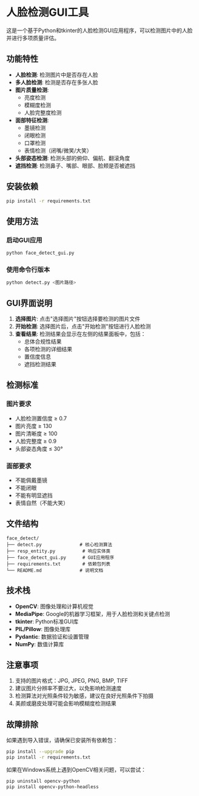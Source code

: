 # 人脸检测GUI工具

这是一个基于Python和tkinter的人脸检测GUI应用程序，可以检测图片中的人脸并进行多项质量评估。

## 功能特性

- **人脸检测**: 检测图片中是否存在人脸
- **多人脸检测**: 检测是否存在多张人脸
- **图片质量检测**: 
  - 亮度检测
  - 模糊度检测
  - 人脸完整度检测
- **面部特征检测**:
  - 墨镜检测
  - 闭眼检测
  - 口罩检测
  - 表情检测（闭嘴/微笑/大笑）
- **头部姿态检测**: 检测头部的俯仰、偏航、翻滚角度
- **遮挡检测**: 检测鼻子、嘴部、眼部、脸颊是否被遮挡

## 安装依赖

```bash
pip install -r requirements.txt
```

## 使用方法

### 启动GUI应用

```bash
python face_detect_gui.py
```

### 使用命令行版本

```bash
python detect.py <图片路径>
```

## GUI界面说明

1. **选择图片**: 点击"选择图片"按钮选择要检测的图片文件
2. **开始检测**: 选择图片后，点击"开始检测"按钮进行人脸检测
3. **查看结果**: 检测结果会显示在左侧的结果面板中，包括：
   - 总体合规性结果
   - 各项检测的详细结果
   - 置信度信息
   - 遮挡检测结果

## 检测标准

### 图片要求
- 人脸检测置信度 ≥ 0.7
- 图片亮度 ≥ 130
- 图片清晰度 ≥ 100
- 人脸完整度 ≥ 0.9
- 头部姿态角度 ≤ 30°

### 面部要求
- 不能佩戴墨镜
- 不能闭眼
- 不能有明显遮挡
- 表情自然（不能大笑）

## 文件结构

```
face_detect/
├── detect.py              # 核心检测算法
├── resp_entity.py          # 响应实体类
├── face_detect_gui.py      # GUI应用程序
├── requirements.txt        # 依赖包列表
└── README.md              # 说明文档
```

## 技术栈

- **OpenCV**: 图像处理和计算机视觉
- **MediaPipe**: Google的机器学习框架，用于人脸检测和关键点检测
- **tkinter**: Python标准GUI库
- **PIL/Pillow**: 图像处理库
- **Pydantic**: 数据验证和设置管理
- **NumPy**: 数值计算库

## 注意事项

1. 支持的图片格式：JPG, JPEG, PNG, BMP, TIFF
2. 建议图片分辨率不要过大，以免影响检测速度
3. 检测算法对光照条件较为敏感，建议在良好光照条件下拍摄
4. 美颜或磨皮处理可能会影响模糊度检测结果

## 故障排除

如果遇到导入错误，请确保已安装所有依赖包：

```bash
pip install --upgrade pip
pip install -r requirements.txt
```

如果在Windows系统上遇到OpenCV相关问题，可以尝试：

```bash
pip uninstall opencv-python
pip install opencv-python-headless
```